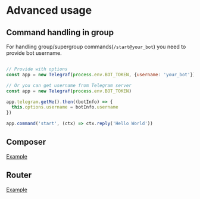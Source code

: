 # Advanced usage

## Command handling in group

For handling group/supergroup commands(`/start@your_bot`) you need to provide bot username.

```js

// Provide with options
const app = new Telegraf(process.env.BOT_TOKEN, {username: 'your_bot'})

// Or you can get username from Telegram server
const app = new Telegraf(process.env.BOT_TOKEN)

app.telegram.getMe().then((botInfo) => {
  this.options.username = botInfo.username
})

app.command('start', (ctx) => ctx.reply('Hello World'))
```

## Composer

[Example](https://github.com/telegraf/telegraf-flow/blob/master/lib/flows/default.js)

## Router

[Example](https://github.com/telegraf/telegraf/tree/develop/examples/custom-router-bot.js)
